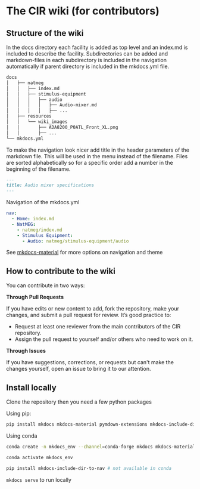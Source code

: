 # The CIR wiki (for contributors)

## Structure of the wiki
In the docs directory each facility is added as top level and an index.md is included to describe the facility. Subdirectories can be added and markdown-files in each subdirectory is included in the navigation automatically if parent directory is included in the mkdocs.yml file.

```bash
docs
│   ├── natmeg
│   │   ├── index.md
│   │   ├── stimulus-equipment
│   │   │   ├── audio
│   │   │   │   ├── Audio-mixer.md
│   │   │   │   ├── ...
│   ├── resources
│   │   └── wiki_images
│   │       ├── ADA8200_P0ATL_Front_XL.png
│   │       ├── ...
└── mkdocs.yml
```

To make the navigation look nicer add title in the header parameters of the markdown file. This will be used in the menu instead of the filename. Files are sorted alphabetically so for a specific order add a number in the beginning of the filename.

```markdown
---
title: Audio mixer specifications
---
```

Navigation of the mkdocs.yml
```yml
nav:
  - Home: index.md
  - NatMEG: 
    - natmeg/index.md
    - Stimulus Equipment:
      - Audio: natmeg/stimulus-equipment/audio
```

See [mkdocs-material](https://squidfunk.github.io/mkdocs-material/) for more options on navigation and theme

## How to contribute to the wiki
You can contribute in two ways:  

**Through Pull Requests**

If you have edits or new content to add, fork the repository, make your changes, and submit a pull request for review. It’s good practice to:  
- Request at least one reviewer from the main contributors of the CIR repository.  
- Assign the pull request to yourself and/or others who need to work on it.  

**Through Issues**

If you have suggestions, corrections, or requests but can't make the changes yourself, open an issue to bring it to our attention.  

## Install locally

Clone the repository then you need a few python packages

Using pip:
```bash
pip install mkdocs mkdocs-material pymdown-extensions mkdocs-include-dir-to-nav mkdocs-macros-plugin
```

Using conda
```bash
conda create -n mkdocs_env --channel=conda-forge mkdocs mkdocs-material pymdown-extensions mkdocs-macros-plugin

conda activate mkdocs_env

pip install mkdocs-include-dir-to-nav # not available in conda

```

`mkdocs serve` to run locally

